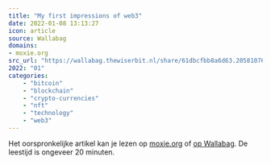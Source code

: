```yaml
---
title: "My first impressions of web3"
date: 2022-01-08 13:13:27
icon: article
source: Wallabag
domains:
- moxie.org
src_url: "https://wallabag.thewiserbit.nl/share/61dbcfbb8a6d63.20581076"
2022: "01"
categories:
    - "bitcoin"
    - "blockchain"
    - "crypto-currencies"
    - "nft"
    - "technology"
    - "web3"
---
```

Het oorspronkelijke artikel kan je lezen op [moxie.org](https://moxie.org/2022/01/07/web3-first-impressions.html) of [op Wallabag](https://wallabag.thewiserbit.nl/share/61dbcfbb8a6d63.20581076). De leestijd is ongeveer 20 minuten.
